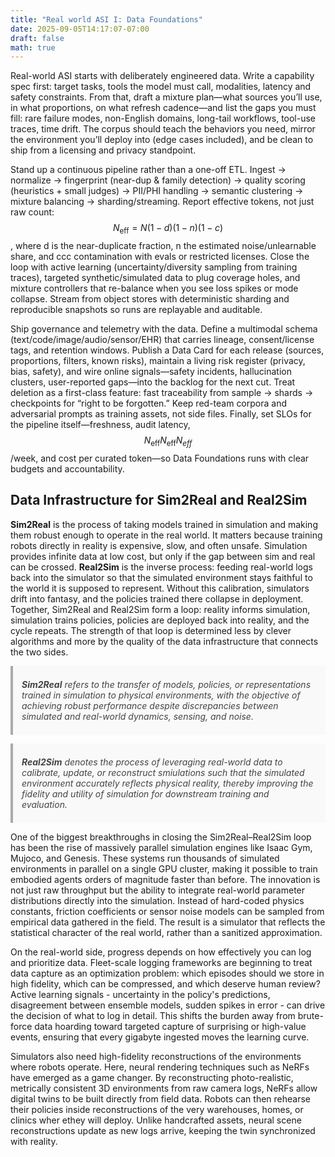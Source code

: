 ```yaml
---
title: "Real world ASI I: Data Foundations"
date: 2025-09-05T14:17:07-07:00
draft: false
math: true
---
```



<!-- MathJax site-local init -->
<script>
window.MathJax = {
  tex: {
    inlineMath: [['$', '$'], ['\\(', '\\)']],
    displayMath: [['$$','$$'], ['\\[','\\]']]
  },
  options: {
    skipHtmlTags: ['script','noscript','style','textarea','pre','code']
  },
  svg: { fontCache: 'global' }
};
</script>
<script src="https://cdn.jsdelivr.net/npm/mathjax@3/es5/tex-svg.js" id="MathJax-script" async></script>

<!-- Enable blockquotes -->
<style>
blockquote {
  font-style: italic;
  color: #444;
  border-left: 4px solid #aaa;
  margin: 1em 0;
  padding: 0.5em 1em;
  background: #f9f9f9;
}
</style>

Real-world ASI starts with deliberately engineered data. Write a capability spec first: target tasks, tools the model must call, modalities, latency and safety constraints. From that, draft a mixture plan—what sources you’ll use, in what proportions, on what refresh cadence—and list the gaps you must fill: rare failure modes, non-English domains, long-tail workflows, tool-use traces, time drift. The corpus should teach the behaviors you need, mirror the environment you’ll deploy into (edge cases included), and be clean to ship from a licensing and privacy standpoint.

Stand up a continuous pipeline rather than a one-off ETL. Ingest → normalize → fingerprint (near-dup & family detection) → quality scoring (heuristics + small judges) → PII/PHI handling → semantic clustering → mixture balancing → sharding/streaming. Report effective tokens, not just raw count: $$N_{\text{eff}}=N (1−d) (1−n) (1−c)$$, where d is the near-duplicate fraction, n the estimated noise/unlearnable share, and ccc contamination with evals or restricted licenses. Close the loop with active learning (uncertainty/diversity sampling from training traces), targeted synthetic/simulated data to plug coverage holes, and mixture controllers that re-balance when you see loss spikes or mode collapse. Stream from object stores with deterministic sharding and reproducible snapshots so runs are replayable and auditable.

Ship governance and telemetry with the data. Define a multimodal schema (text/code/image/audio/sensor/EHR) that carries lineage, consent/license tags, and retention windows. Publish a Data Card for each release (sources, proportions, filters, known risks), maintain a living risk register (privacy, bias, safety), and wire online signals—safety incidents, hallucination clusters, user-reported gaps—into the backlog for the next cut. Treat deletion as a first-class feature: fast traceability from sample → shards → checkpoints for “right to be forgotten.” Keep red-team corpora and adversarial prompts as training assets, not side files. Finally, set SLOs for the pipeline itself—freshness, audit latency, $$N_{\text{eff}}N_{\text{eff}}N_{eff}$$​/week, and cost per curated token—so Data Foundations runs with clear budgets and accountability.

## Data Infrastructure for Sim2Real and Real2Sim

**Sim2Real** is the process of taking models trained in simulation and making them robust enough to operate in the real world. It matters because training robots directly in reality is expensive, slow, and often unsafe. Simulation provides infinite data at low cost, but only if the gap between sim and real can be crossed. **Real2Sim** is the inverse process: feeding real-world logs back into the simulator so that the simulated environment stays faithful to the world it is supposed to represent. Without this calibration, simulators drift into fantasy, and the policies trained there collapse in deployment. Together, Sim2Real and Real2Sim form a loop: reality informs simulation, simulation trains policies, policies are deployed back into reality, and the cycle repeats. The strength of that loop is determined less by clever algorithms and more by the quality of the data infrastructure that connects the two sides. 

> **Sim2Real** refers to the transfer of models, policies, or representations trained in simulation to physical environments, with the objective of achieving robust performance despite discrepancies between simulated and real-world dynamics, sensing, and noise.

> **Real2Sim** denotes the process of leveraging real-world data to calibrate, update, or reconstruct smiulations such that the simulated environment accurately reflects physical reality, thereby improving the fidelity and utility of simulation for downstream training and evaluation. 

One of the biggest breakthroughs in closing the Sim2Real–Real2Sim loop has been the rise of massively parallel simulation engines like Isaac Gym, Mujoco, and Genesis. These systems run thousands of simulated environments in parallel on a single GPU cluster, making it possible to train embodied agents orders of magnitude faster than before. The innovation is not just raw throughput but the ability to integrate real-world parameter distributions directly into the simulation. Instead of hard-coded physics constants, friction coefficients or sensor noise models can be sampled from empirical data gathered in the field. The result is a simulator that reflects the statistical character of the real world, rather than a sanitized approximation.

On the real-world side, progress depends on how effectively you can log and prioritize data. Fleet-scale logging frameworks are beginning to treat data capture as an optimization problem: which episodes should we store in high fidelity, which can be compressed, and which deserve human review? Active learning signals - uncertainty in the policy's predictions, disagreement between ensemble models, sudden spikes in error - can drive the decision of what to log in detail. This shifts the burden away from brute-force data hoarding toward targeted capture of surprising or high-value events, ensuring that every gigabyte ingested moves the learning curve. 

Simulators also need high-fidelity reconstructions of the environments where robots operate. Here, neural rendering techniques such as NeRFs have emerged as a game changer. By reconstructing photo-realistic, metrically consistent 3D environments from raw camera logs, NeRFs allow digital twins to be built directly from field data. Robots can then rehearse their policies inside reconstructions of the very warehouses, homes, or clinics wher ethey will deploy. Unlike handcrafted assets, neural scene reconstructions update as new logs arrive, keeping the twin synchronized with reality. 

